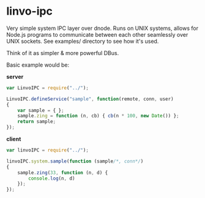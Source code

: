 # linvo-ipc

Very simple system IPC layer over dnode. Runs on UNIX systems, allows for Node.js programs to communicate between each other seamlessly over UNIX sockets.
See examples/ directory to see how it's used.

Think of it as simpler & more powerful DBus. 

Basic example would be:

**server**
```javascript
var LinvoIPC = require("../");

LinvoIPC.defineService("sample", function(remote, conn, user)
{
    var sample = { };
    sample.zing = function (n, cb) { cb(n * 100, new Date()) };
    return sample;
});
```

**client**
```javascript
var linvoIPC = require("../");

linvoIPC.system.sample(function (sample/*, conn*/)
{
    sample.zing(33, function (n, d) {
        console.log(n, d)
    });
});
```
